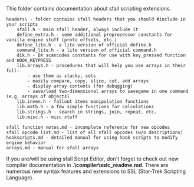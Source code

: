 This folder contains documentation about sfall scripting extensions.

    headers\ - folder contains sfall headers that you should #include in your scripts
        sfall.h - main sfall header, always include it
        define_extra.h - some additional preprocessor constants for vanilla engine stuff (proto offsets, etc.)
        define_lite.h - a lite version of official define.h
        command_lite.h - a lite version of official command.h
        dik.h - DX scancodes constants for use with key_pressed function and HOOK_KEYPRESS
        lib.arrays.h - procedures that will help you use arrays in their full:
            - use them as stacks, sets
            - easily compare, copy, slice, cut, add arrays
            - display array contents (for debugging)
            - save/load two-dimensional arrays to savegame in one command (e.g. arrays of objects)
        lib.inven.h - fallout items manipulation functions
        lib.math.h - a few simple functions for calculations
        lib.strings.h - search in strings, join, repeat, etc.
        lib.misc.h - misc stuff

    sfall function notes.md - incomplete reference for new opcodes
    sfall opcode list.md - list of all sfall opcodes (w/o descriptions)
    hookscripts.md - detailed manual for using hook scripts to modify engine behavior
    arrays.md - manual for sfall arrays

If you are/will be using sfall Script Editor, don't forget to check out new compiler documentation in **.\compiler\sslc_readme.md**.
There are numerous new syntax features and extensions to SSL (Star-Trek Scripting Language).
